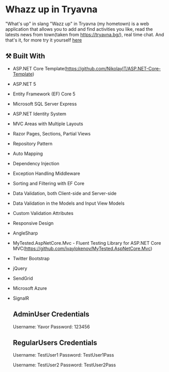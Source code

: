 # Whazz up in Tryavna
"What's up" in slang "Wazz up" in Tryavna (my hometown) is a web application that allows you to add and find activities you like, read the latests news from town(taken from https://tryavna.bg/), 
real time chat. And that's it, for more try it yourself [here](https://whazzupintryavna.azurewebsites.net/)

## :hammer_and_pick: Built With
- ASP.NET Core Template(https://github.com/NikolayIT/ASP.NET-Core-Template)
- ASP.NET 5
- Entity Framework (EF) Core 5
- Microsoft SQL Server Express
- ASP.NET Identity System
- MVC Areas with Multiple Layouts
- Razor Pages, Sections, Partial Views
- Repository Pattern
- Auto Мapping
- Dependency Injection
- Exception Handling Middleware
- Sorting and Filtering with EF Core
- Data Validation, both Client-side and Server-side
- Data Validation in the Models and Input View Models
- Custom Validation Attributes
- Responsive Design
- AngleSharp
- MyTested.AspNetCore.Mvc - Fluent Testing Library for ASP.NET Core MVC(https://github.com/ivaylokenov/MyTested.AspNetCore.Mvc)
- Twitter Bootstrap 
- jQuery
- SendGrid
- Microsoft Azure
- SignalR

  
  ## AdminUser Credentials
  Username: Yavor
  Password: 123456
  
  ## RegularUsers Credentials
  Username: TestUser1
  Password: TestUser1Pass
  
  Username: TestUser2
  Password: TestUser2Pass
